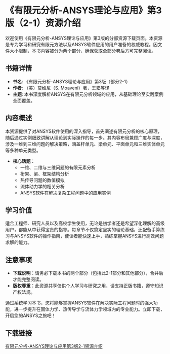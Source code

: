 # 《有限元分析-ANSYS理论与应用》第3版（2-1）资源介绍

欢迎使用《有限元分析-ANSYS理论与应用》第3版的分部资源下载页面。本资源是专为学习和研究有限元方法以及ANSYS软件应用的用户准备的权威教程。因文件大小限制，本书内容被分为两个部分，确保获取全部分卷后方可完整阅读。

## 书籍详情
- **书名**: 《有限元分析-ANSYS理论与应用》第3版（部分2-1）
- **作者**: （美）莫维尼（S. Moaveni）著，王崧等译
- **主题**: 本书深度解析ANSYS在有限元分析领域的应用，从基础理论至实践案例全面覆盖。
  
## 内容概述
本资源提供了对ANSYS软件使用的深入指导，首先阐述有限元分析的核心原理，随后通过实例细致讲解从理论到实际操作的每一步。其内容布局兼顾广度与深度，涉及一维到三维问题的解决策略，涵盖杆单元、梁单元、平面单元和三维实体单元等多种单元类型。

- **核心话题**：
  - 一维、二维与三维问题的有限元素分析
  - 桁架、梁、框架结构分析
  - 热传导问题的数值模拟
  - 流体动力学的相关分析
  - ANSYS软件在解决复杂工程问题中的应用实例
  
## 学习价值
适合工程师、研究人员以及高校学生使用，无论是初学者还是希望深化理解的高级用户，都能从中获得宝贵的指导。每章节不仅奠定坚实的理论基础，还配备手算练习与ANSYS软件的操作指南，使读者能快速上手，熟练掌握ANSYS进行高效问题求解的能力。

## 注意事项
- **下载说明**：请务必下载本书的两个部分（包括此2-1部分和其他部分），合并后才能完整阅读。
- **版权尊重**：此资源共享仅供个人学习与研究之用，请支持正版书籍，遵守知识产权法规。

通过系统学习本书，您将能够掌握ANSYS软件在解决实际工程问题时的强大功能，进一步提升在固体力学、热传导学与流体力学领域内的专业能力。立即下载，开启您的ANSYS之旅吧！

## 下载链接

[有限元分析-ANSYS理论与应用第3版2-1资源介绍](https://pan.quark.cn/s/dd22a1e35bb6)